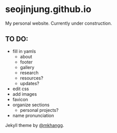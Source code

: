 # seojinjung.github.io
My personal website. Currently under construction.

## TO DO:
- fill in yamls
    - about
    - footer
    - gallery
    - research
    - resources?
    - updates?
- edit css
- add images
- favicon
- organize sections
    - personal projects?
- name pronunciation

Jekyll theme by [@mkhangg](https://github.com/mkhangg).
